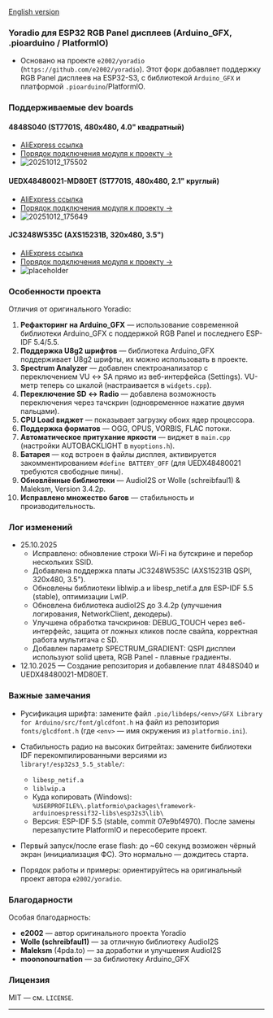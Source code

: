 [English version](readme_english.md)

### Yoradio для ESP32 RGB Panel дисплеев (Arduino_GFX, .pioarduino / PlatformIO)

- Основано на проекте `e2002/yoradio` (`https://github.com/e2002/yoradio`). Этот форк добавляет поддержку RGB Panel дисплеев на ESP32-S3, с библиотекой `Arduino_GFX` и платформой `.pioarduino`/PlatformIO.

### Поддерживаемые dev boards

#### 4848S040 (ST7701S, 480x480, 4.0" квадратный)
- [AliExpress ссылка](https://aliexpress.ru/item/1005008214872438.html?)
- [Порядок подключения модуля к проекту →](README_4848S040.md)
- ![20251012_175502](https://github.com/user-attachments/assets/8feae43d-82f8-464f-848d-d09c33db8234)

#### UEDX48480021-MD80ET (ST7701S, 480x480, 2.1" круглый)
- [AliExpress ссылка](https://aliexpress.ru/item/1005007576008287.html?)
- [Порядок подключения модуля к проекту →](README_UEDX48480021.md)
- ![20251012_175649](https://github.com/user-attachments/assets/360799e8-da95-4c77-8ad9-c10b85be3855)

#### JC3248W535C (AXS15231B, 320x480, 3.5")
- [AliExpress ссылка](https://aliexpress.ru/item/1005007566332450.html)
- [Порядок подключения модуля к проекту →](README_JC3248W535C.md)
- ![placeholder](https://via.placeholder.com/300x400?text=JC3248W535C)

### Особенности проекта

Отличия от оригинального Yoradio:

1. **Рефакторинг на Arduino_GFX** — использование современной библиотеки Arduino_GFX с поддержкой RGB Panel и последнего ESP-IDF 5.4/5.5.
2. **Поддержка U8g2 шрифтов** — библиотека Arduino_GFX поддерживает U8g2 шрифты, их можно использовать в проекте.
3. **Spectrum Analyzer** — добавлен спектроанализатор с переключением VU ↔ SA прямо из веб-интерфейса (Settings). VU-метр теперь со шкалой (настраивается в `widgets.cpp`).
4. **Переключение SD ↔ Radio** — добавлена возможность переключения через тачскрин (одновременное нажатие двумя пальцами).
5. **CPU Load виджет** — показывает загрузку обоих ядер процессора.
6. **Поддержка форматов** — OGG, OPUS, VORBIS, FLAC потоки.
7. **Автоматическое притухание яркости** — виджет в `main.cpp` (настройки AUTOBACKLIGHT в `myoptions.h`).
8. **Батарея** — код встроен в файлы дисплея, активируется закомментированием `#define BATTERY_OFF` (для UEDX48480021 требуются свободные пины).
9. **Обновлённые библиотеки** — AudioI2S от Wolle (schreibfaul1) & Maleksm, Version 3.4.2p.
10. **Исправлено множество багов** — стабильность и производительность.

### Лог изменений

- 25.10.2025
  - Исправлено: обновление строки Wi‑Fi на бутскрине и перебор нескольких SSID.
  - Добавлена поддержка платы JC3248W535C (AXS15231B QSPI, 320x480, 3.5").
  - Обновлены библиотеки liblwip.a и libesp_netif.a для ESP-IDF 5.5 (stable), оптимизации LwIP.
  - Обновлена библиотека audioI2S до 3.4.2p (улучшения логирования, NetworkClient, декодеры).
  - Улучшена обработка тачскринов: DEBUG_TOUCH через веб-интерфейс, защита от ложных кликов после свайпа, корректная работа мультитача с SD.
  - Добавлен параметр SPECTRUM_GRADIENT: QSPI дисплеи используют solid цвета, RGB Panel - плавные градиенты.
- 12.10.2025 — Создание репозитория и добавление плат 4848S040 и UEDX48480021-MD80ET.

### Важные замечания

- Русификация шрифта: замените файл `.pio/libdeps/<env>/GFX Library for Arduino/src/font/glcdfont.h` на файл из репозитория `fonts/glcdfont.h` (где `<env>` — имя окружения из `platformio.ini`).

- Стабильность радио на высоких битрейтах: замените библиотеки IDF перекомпилированными версиями из `library!/esp32s3_5.5_stable/`:
  - `libesp_netif.a`
  - `liblwip.a`
  - Куда копировать (Windows): `%USERPROFILE%\.platformio\packages\framework-arduinoespressif32-libs\esp32s3\lib\`
  - Версия: ESP-IDF 5.5 (stable, commit 07e9bf4970). После замены перезапустите PlatformIO и пересоберите проект.
  
- Первый запуск/после erase flash: до ~60 секунд возможен чёрный экран (инициализация ФС). Это нормально — дождитесь старта.

- Порядок работы и примеры: ориентируйтесь на оригинальный проект автора `e2002/yoradio`.

### Благодарности

Особая благодарность:
- **e2002** — автор оригинального проекта Yoradio
- **Wolle (schreibfaul1)** — за отличную библиотеку AudioI2S
- **Maleksm** (4pda.to) — за доработки и улучшения AudioI2S
- **moononournation** — за библиотеку Arduino_GFX

### Лицензия

MIT — см. `LICENSE`.

---



